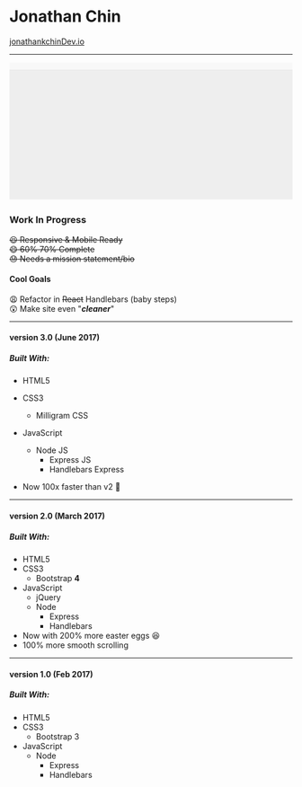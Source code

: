 # Jonathan Chin

[jonathankchinDev.io](http://www.jonathanch.in/)  

***  

<img src="demo-screen.gif">  


### Work In Progress  

~~:laughing: Responsive & Mobile Ready~~  
~~:smile: <s>60%</s> 70% Complete~~  
~~:sweat: Needs a mission statement/bio~~  

#### Cool Goals

:weary: Refactor in <s>React</s> Handlebars (baby steps)  
:astonished: Make site even "***cleaner***"

***  

#### version 3.0 (June 2017)

##### Built With:  

- HTML5  
- CSS3  
    - Milligram CSS
- JavaScript
    - Node JS
        - Express JS
        - Handlebars Express

- Now 100x faster than v2 :running:  

***

#### version 2.0 (March 2017)

##### Built With:

- HTML5
- CSS3
    - Bootstrap **4**
- JavaScript
    - jQuery
    - Node
        - Express
        - Handlebars
- Now with 200% more easter eggs :laughing:
- 100% more smooth scrolling

***

#### version 1.0 (Feb 2017)

##### Built With:

- HTML5
- CSS3
    - Bootstrap 3
- JavaScript
    - Node
        - Express
        - Handlebars